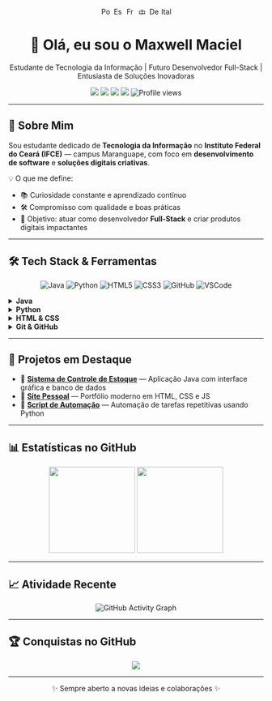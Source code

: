 <p align="center">
  <a href="./README-pt.md" title="Português"><img src="https://flagcdn.com/20x15/br.png" width="20" height="15" alt="Português" /></a>
  <a href="./README-es.md" title="Español"><img src="https://flagcdn.com/20x15/es.png" width="20" height="15" alt="Español" /></a>
  <a href="./README-fr.md" title="Français"><img src="https://flagcdn.com/20x15/fr.png" width="20" height="15" alt="Français" /></a>
  <a href="./README-zh.md" title="中文"><img src="https://flagcdn.com/20x15/cn.png" width="20" height="15" alt="中文" /></a>
  <a href="./README-de.md" title="Deutsch"><img src="https://flagcdn.com/20x15/de.png" width="20" height="15" alt="Deutsch" /></a>
  <a href="./README-it.md" title="Italiano"><img src="https://flagcdn.com/20x15/it.png" width="20" height="15" alt="Italiano" /></a>
</p>

<h1 align="center">👋 Olá, eu sou o Maxwell Maciel</h1>
<p align="center">
  Estudante de Tecnologia da Informação | Futuro Desenvolvedor Full-Stack | Entusiasta de Soluções Inovadoras
</p>

<div align="center">
  <a href="mailto:sousamaciel@aluno.ifce.edu.br"><img src="https://img.shields.io/badge/Email-D14836?style=flat&logo=gmail&logoColor=white" /></a>
  <a href="https://instagram.com/maxsksr"><img src="https://img.shields.io/badge/Instagram-E4405F?style=flat&logo=instagram&logoColor=white" /></a>
  <a href="https://www.linkedin.com/in/seu-linkedin"><img src="https://img.shields.io/badge/LinkedIn-0077B5?style=flat&logo=linkedin&logoColor=white" /></a>
  <a href="https://github.com/MaxwellMaciel"><img src="https://img.shields.io/github/followers/MaxwellMaciel?label=Seguidores&style=flat&color=green" /></a>
  <img src="https://komarev.com/ghpvc/?username=MaxwellMaciel&color=blue" alt="Profile views"/>
</div>

---

## 🚀 Sobre Mim

Sou estudante dedicado de **Tecnologia da Informação** no **Instituto Federal do Ceará (IFCE)** — campus Maranguape, com foco em **desenvolvimento de software** e **soluções digitais criativas**.

💡 O que me define:
- 📚 Curiosidade constante e aprendizado contínuo
- 🛠 Compromisso com qualidade e boas práticas
- 🎯 Objetivo: atuar como desenvolvedor **Full-Stack** e criar produtos digitais impactantes

---

## 🛠 Tech Stack & Ferramentas

<p align="center">
  <img src="https://img.icons8.com/color/48/java-coffee-cup-logo--v1.png" title="Java"/>
  <img src="https://img.icons8.com/color/48/python.png" title="Python"/>
  <img src="https://img.icons8.com/color/48/html-5--v1.png" title="HTML5"/>
  <img src="https://img.icons8.com/color/48/css3.png" title="CSS3"/>
  <img src="https://img.icons8.com/fluency/48/github.png" title="GitHub"/>
  <img src="https://img.icons8.com/color/48/visual-studio-code-2019.png" title="VSCode"/>
</p>

<details>
  <summary><b>Java</b></summary>
  - Programação Orientada a Objetos  
  - Lógica avançada e desenvolvimento desktop  
  - JavaFX, JDBC, Padrões de Projeto  
</details>

<details>
  <summary><b>Python</b></summary>
  - Scripting e automação  
  - Pandas, Matplotlib, Web Scraping  
</details>

<details>
  <summary><b>HTML & CSS</b></summary>
  - Layouts responsivos com Flexbox & Grid  
  - Animações e Acessibilidade  
</details>

<details>
  <summary><b>Git & GitHub</b></summary>
  - Controle de versão e colaboração  
  - Pull requests, Branching strategies  
</details>

---

## 📌 Projetos em Destaque

- 🔗 [**Sistema de Controle de Estoque**](#) — Aplicação Java com interface gráfica e banco de dados  
- 🔗 [**Site Pessoal**](#) — Portfólio moderno em HTML, CSS e JS  
- 🔗 [**Script de Automação**](#) — Automação de tarefas repetitivas usando Python

---

## 📊 Estatísticas no GitHub

<div align="center">
  <img src="https://github-readme-stats.vercel.app/api?username=MaxwellMaciel&show_icons=true&theme=tokyonight" height="170"/>
  <img src="https://github-readme-stats.vercel.app/api/top-langs/?username=MaxwellMaciel&layout=compact&theme=tokyonight" height="170"/>
</div>

---

## 📈 Atividade Recente

<div align="center">
  <img src="https://github-readme-activity-graph.vercel.app/graph?username=MaxwellMaciel&theme=tokyo-night" alt="GitHub Activity Graph"/>
</div>

---

## 🏆 Conquistas no GitHub

<div align="center">
  <img src="https://github-profile-trophy.vercel.app/?username=MaxwellMaciel&theme=tokyonight&no-frame=true&no-bg=true&margin-w=4"/>
</div>

---

<div align="center">
  ✨ Sempre aberto a novas ideias e colaborações ✨  
</div>

